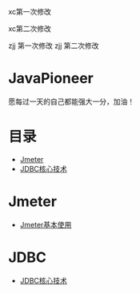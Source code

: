 xc第一次修改

xc第二次修改

zjj 第一次修改
zjj 第二次修改

# JavaPioneer
愿每过一天的自己都能强大一分，加油！

# 目录

+ [Jmeter](#Jmeter)
+ [JDBC核心技术](#JDBC)




# Jmeter
+ [Jmeter基本使用](docs/Jmeter/jmeter的使用.md)

# JDBC
+ [JDBC核心技术](docs/JDBC/JDBC核心技术.md)
